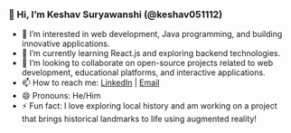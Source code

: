 ### 👋 Hi, I’m Keshav Suryawanshi (@keshav051112)
- 👀 I’m interested in web development, Java programming, and building innovative applications.
- 🌱 I’m currently learning React.js and exploring backend technologies.
- 💞️ I’m looking to collaborate on open-source projects related to web development, educational platforms, and interactive applications.
- 📫 How to reach me: [LinkedIn](https://www.linkedin.com/in/keshav-suryawanshi-754aa5276) | [Email](keshavsuryawanshi671@gmail.com)
- 😄 Pronouns: He/Him
- ⚡ Fun fact: I love exploring local history and am working on a project that brings historical landmarks to life using augmented reality!

<!---
keshav051112/keshav051112 is a ✨ special ✨ repository because its `README.md` (this file) appears on your GitHub profile.
You can click the Preview link to take a look at your changes.
--->
